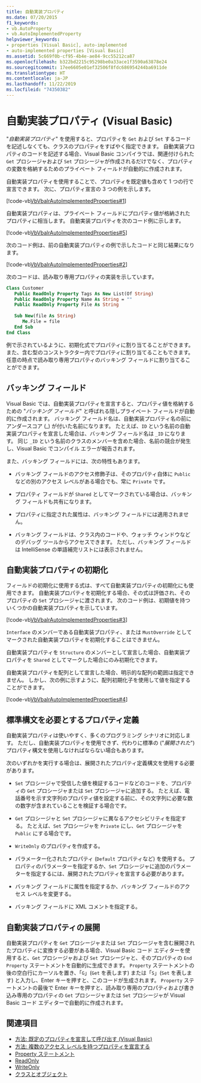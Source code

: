 ```yaml
---
title: 自動実装プロパティ
ms.date: 07/20/2015
f1_keywords:
- vb.AutoProperty
- vb.AutoImplementedProperty
helpviewer_keywords:
- properties [Visual Basic], auto-implemented
- auto-implemented properties [Visual Basic]
ms.assetid: 5c669f0b-cf95-4b4e-ae84-9cc55212ca87
ms.openlocfilehash: b322bd2215c95298be0a33ace1f3590a63878e24
ms.sourcegitcommit: 17ee6605e01ef32506f8fdc686954244ba6911de
ms.translationtype: HT
ms.contentlocale: ja-JP
ms.lasthandoff: 11/22/2019
ms.locfileid: "74350382"
---
```

# <a name="auto-implemented-properties-visual-basic"></a>自動実装プロパティ (Visual Basic)
"*自動実装プロパティ*" を使用すると、プロパティを `Get` および `Set` するコードを記述しなくても、クラスのプロパティをすばやく指定できます。 自動実装プロパティのコードを記述する場合、Visual Basic コンパイラでは、関連付けられた `Get` プロシージャおよび `Set` プロシージャが作成されるだけでなく、プロパティの変数を格納するためのプライベート フィールドが自動的に作成されます。  
  
 自動実装プロパティを使用することで、プロパティを既定値も含めて 1 つの行で宣言できます。 次に、プロパティ宣言の 3 つの例を示します。  
  
 [!code-vb[VbVbalrAutoImplementedProperties#1](~/samples/snippets/visualbasic/VS_Snippets_VBCSharp/vbvbalrautoimplementedproperties/vb/module1.vb#1)]  
  
 自動実装プロパティは、プライベート フィールドにプロパティ値が格納されたプロパティに相当します。 自動実装プロパティを次のコード例に示します。  
  
 [!code-vb[VbVbalrAutoImplementedProperties#5](~/samples/snippets/visualbasic/VS_Snippets_VBCSharp/vbvbalrautoimplementedproperties/vb/module1.vb#5)]  
  
 次のコード例は、前の自動実装プロパティの例で示したコードと同じ結果になります。  
  
 [!code-vb[VbVbalrAutoImplementedProperties#2](~/samples/snippets/visualbasic/VS_Snippets_VBCSharp/vbvbalrautoimplementedproperties/vb/module1.vb#2)]  
  
 次のコードは、読み取り専用プロパティの実装を示しています。  
  
```vb  
Class Customer  
   Public ReadOnly Property Tags As New List(Of String)  
   Public ReadOnly Property Name As String = ""  
   Public ReadOnly Property File As String  
  
   Sub New(file As String)  
      Me.File = file  
   End Sub  
End Class  
```  
  
 例で示されているように、初期化式でプロパティに割り当てることができます。また、含む型のコンストラクター内でプロパティに割り当てることもできます。  任意の時点で読み取り専用プロパティのバッキング フィールドに割り当てることができます。  
  
## <a name="backing-field"></a>バッキング フィールド  
 Visual Basic では、自動実装プロパティを宣言すると、プロパティ値を格納するための "*バッキング フィールド*" と呼ばれる隠しプライベート フィールドが自動的に作成されます。 バッキング フィールド名は、自動実装プロパティ名の前にアンダースコア (_) が付いた名前になります。 たとえば、`ID` という名前の自動実装プロパティを宣言した場合は、バッキング フィールド名は `_ID` になります。 同じ `_ID` という名前のクラスのメンバーを含めた場合、名前の競合が発生し、Visual Basic でコンパイル エラーが報告されます。  
  
 また、バッキング フィールドには、次の特性もあります。  
  
- バッキング フィールドのアクセス修飾子は、そのプロパティ自体に `Public` などの別のアクセス レベルがある場合でも、常に `Private` です。  
  
- プロパティ フィールドが `Shared` としてマークされている場合は、バッキング フィールドも共有になります。  
  
- プロパティに指定された属性は、バッキング フィールドには適用されません。  
  
- バッキング フィールドは、クラス内のコードや、ウォッチ ウィンドウなどのデバッグ ツールからアクセスできます。 ただし、バッキング フィールドは IntelliSense の単語補完リストには表示されません。  
  
## <a name="initializing-an-auto-implemented-property"></a>自動実装プロパティの初期化  
 フィールドの初期化に使用する式は、すべて自動実装プロパティの初期化にも使用できます。 自動実装プロパティを初期化する場合、その式は評価され、そのプロパティの `Set` プロシージャに渡されます。 次のコード例は、初期値を持ついくつかの自動実装プロパティを示しています。  
  
 [!code-vb[VbVbalrAutoImplementedProperties#3](~/samples/snippets/visualbasic/VS_Snippets_VBCSharp/vbvbalrautoimplementedproperties/vb/module1.vb#3)]  
  
 `Interface` のメンバーである自動実装プロパティ、または `MustOverride` としてマークされた自動実装プロパティを初期化することはできません。  
  
 自動実装プロパティを `Structure` のメンバーとして宣言した場合、自動実装プロパティを `Shared` としてマークした場合にのみ初期化できます。  
  
 自動実装プロパティを配列として宣言した場合、明示的な配列の範囲は指定できません。 しかし、次の例に示すように、配列初期化子を使用して値を指定することができます。  
  
 [!code-vb[VbVbalrAutoImplementedProperties#4](~/samples/snippets/visualbasic/VS_Snippets_VBCSharp/vbvbalrautoimplementedproperties/vb/module1.vb#4)]  
  
## <a name="property-definitions-that-require-standard-syntax"></a>標準構文を必要とするプロパティ定義  
 自動実装プロパティは使いやすく、多くのプログラミング シナリオに対応します。 ただし、自動実装プロパティを使用できず、代わりに標準の ("*展開された*") プロパティ構文を使用しなければならない場合もあります。  
  
 次のいずれかを実行する場合は、展開されたプロパティ定義構文を使用する必要があります。  
  
- `Set` プロシージャで受信した値を検証するコードなどのコードを、プロパティの `Get` プロシージャまたは `Set` プロシージャに追加する。 たとえば、電話番号を示す文字列のプロパティ値を設定する前に、その文字列に必要な数の数字が含まれていることを検証する場合です。  
  
- `Get` プロシージャと `Set` プロシージャに異なるアクセシビリティを指定する。 たとえば、`Set` プロシージャを `Private` にし、`Get` プロシージャを `Public` にする場合です。  
  
- `WriteOnly` のプロパティを作成する。  
  
- パラメーター化されたプロパティ (`Default` プロパティなど) を使用する。 プロパティのパラメーターを指定するか、`Set` プロシージャに追加のパラメーターを指定するには、展開されたプロパティを宣言する必要があります。  
  
- バッキング フィールドに属性を指定するか、バッキング フィールドのアクセス レベルを変更する。  
  
- バッキング フィールドに XML コメントを指定する。  
  
## <a name="expanding-an-auto-implemented-property"></a>自動実装プロパティの展開  
 自動実装プロパティを `Get` プロシージャまたは `Set` プロシージャを含む展開されたプロパティに変換する必要がある場合、Visual Basic コード エディターを使用すると、`Get` プロシージャおよび `Set` プロシージャと、そのプロパティの `End Property` ステートメントを自動的に生成できます。 `Property` ステートメントの後の空白行にカーソルを置き、「`G`」(`Get` を表します) または「`S`」(`Set` を表します) と入力し、Enter キーを押すと、このコードが生成されます。 `Property` ステートメントの最後で Enter キーを押すと、読み取り専用のプロパティおよび書き込み専用のプロパティの `Get` プロシージャまたは `Set` プロシージャが Visual Basic コード エディターで自動的に作成されます。  
  
## <a name="see-also"></a>関連項目

- [方法: 既定のプロパティを宣言して呼び出す (Visual Basic)](./how-to-declare-and-call-a-default-property.md)
- [方法: 複数のアクセス レベルを持つプロパティを宣言する](./how-to-declare-a-property-with-mixed-access-levels.md)
- [Property ステートメント](../../../../visual-basic/language-reference/statements/property-statement.md)
- [ReadOnly](../../../../visual-basic/language-reference/modifiers/readonly.md)
- [WriteOnly](../../../../visual-basic/language-reference/modifiers/writeonly.md)
- [クラスとオブジェクト](../../../../visual-basic/programming-guide/language-features/objects-and-classes/index.md)
